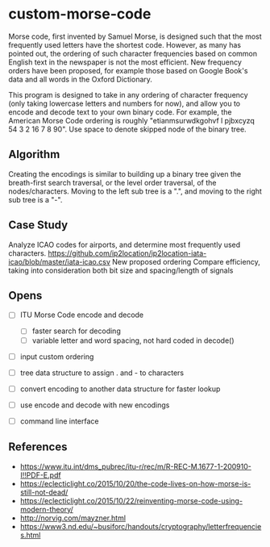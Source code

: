 # custom-morse-code

Morse code, first invented by Samuel Morse, is designed such that the most frequently used letters have the shortest code. However, as many has pointed out, the ordering of such character frequencies based on common English text in the newspaper is not the most efficient. New frequency orders have been proposed, for example those based on Google Book's data and all words in the Oxford Dictionary. 

This program is designed to take in any ordering of character frequency (only taking lowercase letters and numbers for now), and allow you to encode and decode text to your own binary code. For example, the American Morse Code ordering is roughly "etianmsurwdkgohvf l pjbxcyzq  54 3   2       16        7   8 90". Use space to denote skipped node of the binary tree.

## Algorithm
Creating the encodings is similar to building up a binary tree given the breath-first search traversal, or the level order traversal, of the nodes/characters. Moving to the left sub tree is a ".", and moving to the right sub tree is a "-". 

## Case Study
Analyze ICAO codes for airports, and determine most frequently used characters.
https://github.com/ip2location/ip2location-iata-icao/blob/master/iata-icao.csv 
New proposed ordering
Compare efficiency, taking into consideration both bit size and spacing/length of signals 

## Opens
- [ ] ITU Morse Code encode and decode
  - [ ] faster search for decoding
  - [ ] variable letter and word spacing, not hard coded in decode()
- [ ] input custom ordering
- [ ] tree data structure to assign . and - to characters
- [ ] convert encoding to another data structure for faster lookup
- [ ] use encode and decode with new encodings
- [ ] command line interface 


## References 
* https://www.itu.int/dms_pubrec/itu-r/rec/m/R-REC-M.1677-1-200910-I!!PDF-E.pdf 
* https://eclecticlight.co/2015/10/20/the-code-lives-on-how-morse-is-still-not-dead/
* https://eclecticlight.co/2015/10/22/reinventing-morse-code-using-modern-theory/
* http://norvig.com/mayzner.html 
* https://www3.nd.edu/~busiforc/handouts/cryptography/letterfrequencies.html 